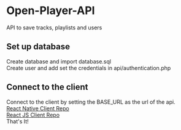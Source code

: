 # Open-Player-API
API to save tracks, playlists and users

## Set up database <br>
Create database and import database.sql<br>
Create user and add set the credentials in api/authentication.php<br>

## Connect to the client<br>
Connect to the client by setting the BASE_URL as the url of the api.<br>
[React Native Client Repo](https://github.com/nicksanchezc137/RN-Open-Audio-Player)<br>
[React JS Client Repo](https://github.com/nicksanchezc137/Open-Audio-Player)<br>
That's It!
